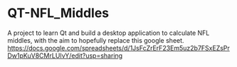 # QT-NFL_Middles
A project to learn Qt and build a desktop application to calculate NFL middles, with the aim to hopefully replace this google sheet.
https://docs.google.com/spreadsheets/d/1JsFcZrErF23Em5uz2b7FSxEZsPrDw1pKuV8CMrLUIvY/edit?usp=sharing
